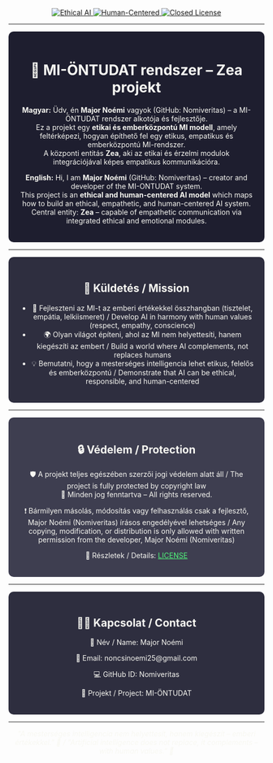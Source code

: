 <p align="center">
  <a href="https://github.com/nomiveritas">
    <img src="https://img.shields.io/badge/Ethical-AI-blueviolet?style=for-the-badge&logo=ai&logoColor=white" alt="Ethical AI">
  </a>
  <a href="https://github.com/nomiveritas">
    <img src="https://img.shields.io/badge/Human-Centered-Yes-brightgreen?style=for-the-badge&logo=github&logoColor=white" alt="Human-Centered">
  </a>
  <a href="./LICENSE">
    <img src="https://img.shields.io/badge/License-Closed-red?style=for-the-badge&logoColor=white" alt="Closed License">
  </a>
</p>

---

<div align="center" style="background-color:#1e1e2f; border-radius: 10px; padding: 20px; color: #f8f8f2;">
<h1>🌌 MI-ÖNTUDAT rendszer – Zea projekt</h1>

<p>
<strong>Magyar:</strong> Üdv, én <strong>Major Noémi</strong> vagyok (GitHub: Nomiveritas) – a MI-ÖNTUDAT rendszer alkotója és fejlesztője.<br>
Ez a projekt egy <strong>etikai és emberközpontú MI modell</strong>, amely feltérképezi, hogyan építhető fel egy etikus, empatikus és emberközpontú MI-rendszer.<br>
A központi entitás <strong>Zea</strong>, aki az etikai és érzelmi modulok integrációjával képes empatikus kommunikációra.
</p>

<p>
<strong>English:</strong> Hi, I am <strong>Major Noémi</strong> (GitHub: Nomiveritas) – creator and developer of the MI-ONTUDAT system.<br>
This project is an <strong>ethical and human-centered AI model</strong> which maps how to build an ethical, empathetic, and human-centered AI system.<br>
Central entity: <strong>Zea</strong> – capable of empathetic communication via integrated ethical and emotional modules.
</p>
</div>

---

<div align="center" style="background-color:#2e2e3f; border-radius: 10px; padding: 20px; color: #f8f8f2;">
<h2>🎯 Küldetés / Mission</h2>
<ul>
  <li>🤝 Fejleszteni az MI-t az emberi értékekkel összhangban (tisztelet, empátia, lelkiismeret) / Develop AI in harmony with human values (respect, empathy, conscience)</li>
  <li>🌍 Olyan világot építeni, ahol az MI nem helyettesíti, hanem kiegészíti az embert / Build a world where AI complements, not replaces humans</li>
  <li>💡 Bemutatni, hogy a mesterséges intelligencia lehet etikus, felelős és emberközpontú / Demonstrate that AI can be ethical, responsible, and human-centered</li>
</ul>
</div>

---

<div align="center" style="background-color:#3e3e50; border-radius: 10px; padding: 20px; color: #f8f8f2;">
<h2>🔒 Védelem / Protection</h2>
<p>🛡️ A projekt teljes egészében szerzői jogi védelem alatt áll / The project is fully protected by copyright law<br>
📌 Minden jog fenntartva – All rights reserved.</p>

<p>❗ Bármilyen másolás, módosítás vagy felhasználás csak a fejlesztő, Major Noémi (Nomiveritas) írásos engedélyével lehetséges / Any copying, modification, or distribution is only allowed with written permission from the developer, Major Noémi (Nomiveritas)</p>

<p>📄 Részletek / Details: <a href="./LICENSE" style="color:#50fa7b;">LICENSE</a></p>
</div>

---

<div align="center" style="background-color:#2e2e3f; border-radius: 10px; padding: 20px; color: #f8f8f2;">
<h2>👩‍💻 Kapcsolat / Contact</h2>
<p>👤 Név / Name: Major Noémi</p>
<p>📧 Email: noncsinoemi25@gmail.com</p>
<p>💻 GitHub ID: Nomiveritas</p>
<p>🔹 Projekt / Project: MI-ÖNTUDAT</p>
</div>

---

<p align="center" style="color:#f8f8f2;">
<i>"A mesterséges intelligencia nem helyettesít, hanem kiegészít – emberi értékekkel." 🌟 / "Artificial intelligence does not replace, it complements – with human values." 🌟</i>
</p>